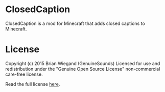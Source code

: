 ClosedCaption
==============
ClosedCaption is a mod for Minecraft that adds closed captions to Minecraft.

License
=======
Copyright (c) 2015 Brian Wiegand (GenuineSounds)
Licensed for use and redistribution under the "Genuine Open Source License" non-commercial care-free license.

Read the full license [here](LICENSE.md).
